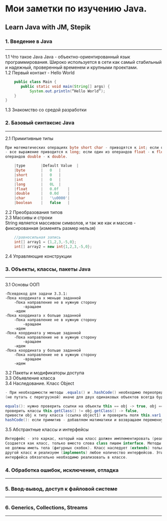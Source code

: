# Мои заметки по изучению Java.  
## Learn Java with JM, Stepik  

### 1. Введение в Java
---
1.1 Что такое Java
Java - объектно-ориентированный язык программирования. Широко используется в сети как самый стабильный и надежный, проверенный временем и крупными проектами.  
1.2 Первый контакт - Hello World  
```java  
    public class Main {
       public static void main(String[] args) {
           System.out.println(“Hello World”);
    }
}
```  
1.3 Знакомство со средой разработки  

### 2. Базовый синтаксис Java  
---
2.1 Примитивные типы  
```java  
При математических операциях byte short char - приводятся к int; если один из операндов long
- все выражение приводится к long; если один из операндов float - к float; если один из 
операндов double - к double.
```   

```java
	|type		|Default Value	|
	|byte		|	0	|
	|short		|	0	|
	|int		|	0	|
	|long		|	0L	|
	|float 		|	0.0f	|
	|double		|	0.0d	|
	|char		|	'\u0000'|
	|boolean	|	false	|
```
2.2 Преобразования типов  
2.3 Массивы и строки  
String является массивом символов, и так же как и массив - фиксированная (изменять размер нельзя)
```java 
	//равносильная запись  
	int[] array1 = {1,2,3,-5,0};  
	int[] array2 = new int{1,2,3,-5,0};
```
2.4 Управляющие конструкции

### 3. Объекты, классы, пакеты Java  
---
3.1 Основы ООП  
```  
-Псевдокод для задачи 3.3.1:  
-Пока координата х меньше заданной
	-Пока направление не в нужную сторону
		-вращаем
	-идем
-Пока координата х больше заданной
	-Пока направление не в нужную сторону
		-вращаем
	-идем
-Пока координата y меньше заданной
	-Пока направление не в нужную сторону
		-вращаем
	-идем
-Пока координата y больше заданной
	-Пока направление не в нужную сторону
		-вращаем
	-идем
```  

3.2 Пакеты и модификаторы доступа  
3.3 Объявление класса  
3.4 Наследование. Класс Object  
```java
- При необходимости методы .equals() и .hashCode() необходимо переопределять @override  
(не путать с перегрузкой) иначе для двух одинаковых объектов всегда будет false
```  
```java  
equals(): нужно проверить ссылки на объекты this == obj -> true, obj == null -> false, 
проверить классы this.getClass() != obj.getClass() -> false, 
привести obj к типу класса (ссылка object1) и проверить поля this.var1 == object1.var1.
hashCode(): если примитив - добавляем матиматики и возвращаем переменную.  
```  

3.5 Абстрактные классы и интерфейсы  
```java  
Интерфейс - это каркас, который наш класс должен имплементировать (реализовать). 
Создается как класс, только вместо слова class пишем interface. Методы в интерфейсе 
не должны иметь тела (фигурных скобок). Класс наследует (extends) только один 
другой класс и реализуем (implements) любое количество интерфейсов. Эти методы 
интерфейса обязательно необходимо реализовать в классе.
```  

### 4. Обработка ошибок, исключения, отладка
---

### 5. Ввод-вывод, доступ к файловой системе
---

### 6. Generics, Collections, Streams
---
 
